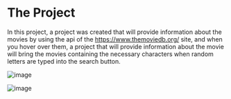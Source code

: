 # The Project

In this project, a project was created that will provide information about the movies by using the api of the https://www.themoviedb.org/ site, and when you hover over them, 
a project that will provide information about the movie will bring the movies containing the necessary characters when random letters are typed into the search button.

![image](https://user-images.githubusercontent.com/45097105/127156135-f42da3eb-19fb-47d9-9de3-f400cc4df656.png)

![image](https://user-images.githubusercontent.com/45097105/127156259-9f10770b-e1fc-4d7f-954a-a1d71f669de6.png)

